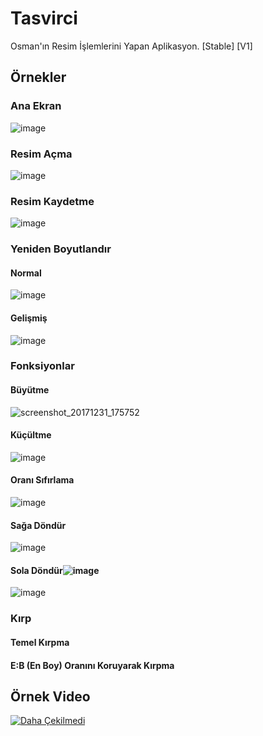 # Tasvirci
Osman'ın Resim İşlemlerini Yapan Aplikasyon. [Stable] [V1]

## Örnekler

### Ana Ekran
![image](https://user-images.githubusercontent.com/25110697/34462348-2d3a815a-ee53-11e7-9411-ab7cb9bcbfe9.png)

### Resim Açma
![image](https://user-images.githubusercontent.com/25110697/34462352-49564158-ee53-11e7-838b-52aa74e7d487.png)

### Resim Kaydetme
![image](https://user-images.githubusercontent.com/25110697/34462358-5af3e064-ee53-11e7-9785-8bc6dd77fbef.png)

### Yeniden Boyutlandır

#### Normal
![image](https://user-images.githubusercontent.com/25110697/34462386-cefa718a-ee53-11e7-80eb-2c7e95e7a783.png)

#### Gelişmiş
![image](https://user-images.githubusercontent.com/25110697/34462395-f6a8355a-ee53-11e7-8df5-7d8cde74cb41.png)

### Fonksiyonlar

#### Büyütme
![screenshot_20171231_175752](https://user-images.githubusercontent.com/25110697/34462402-292c6438-ee54-11e7-8c01-39bd436743eb.png)

#### Küçültme
![image](https://user-images.githubusercontent.com/25110697/34462407-44a23f6c-ee54-11e7-9aec-463d9ffc74f2.png)

#### Oranı Sıfırlama
![image](https://user-images.githubusercontent.com/25110697/34462436-27cffbf8-ee55-11e7-9c81-a03ea0fee36d.png)

#### Sağa Döndür
![image](https://user-images.githubusercontent.com/25110697/34462446-5e63edfa-ee55-11e7-84a7-d533db250b24.png)

#### Sola Döndür![image](https://user-images.githubusercontent.com/25110697/34462446-5e63edfa-ee55-11e7-84a7-d533db250b24.png)
![image](https://user-images.githubusercontent.com/25110697/34462440-457c28de-ee55-11e7-919c-41b9d533ca00.png)

### Kırp

#### Temel Kırpma

#### E:B (En Boy) Oranını Koruyarak Kırpma

## Örnek Video
[![Daha Çekilmedi](https://img.youtube.com/vi/-/0.jpg)](https://www.youtube.com/watch?v=-)

